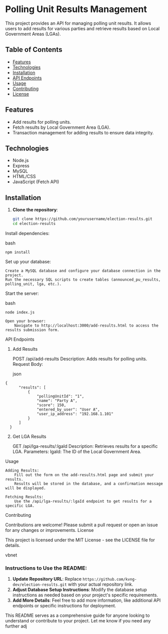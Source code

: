 # Polling Unit Results Management

This project provides an API for managing polling unit results. It allows users to add results for various parties and retrieve results based on Local Government Areas (LGAs).

## Table of Contents
- [Features](#features)
- [Technologies](#technologies)
- [Installation](#installation)
- [API Endpoints](#api-endpoints)
- [Usage](#usage)
- [Contributing](#contributing)
- [License](#license)

## Features
- Add results for polling units.
- Fetch results by Local Government Area (LGA).
- Transaction management for adding results to ensure data integrity.

## Technologies
- Node.js
- Express
- MySQL
- HTML/CSS
- JavaScript (Fetch API)

## Installation

1. **Clone the repository**:
   ```bash
   git clone https://github.com/yourusername/election-results.git
   cd election-results
   ```

Install dependencies:

bash

```
npm install
```

Set up your database:

    Create a MySQL database and configure your database connection in the project.
    Run the necessary SQL scripts to create tables (announced_pu_results, polling_unit, lga, etc.).

Start the server:

bash

    node index.js

    Open your browser:
        Navigate to http://localhost:3000/add-results.html to access the results submission form.

API Endpoints
1. Add Results

    POST /api/add-results
    Description: Adds results for polling units.
    Request Body:

    json

  ```
{
        "results": [
            {
                "pollingUnitId": "1",
                "name": "Party A",
                "score": 150,
                "entered_by_user": "User A",
                "user_ip_address": "192.168.1.101"
            }
        ]
    }

```

2. Get LGA Results

    GET /api/lga-results/:lgaId
    Description: Retrieves results for a specific LGA.
    Parameters:
        lgaId: The ID of the Local Government Area.

Usage

    Adding Results:
        Fill out the form on the add-results.html page and submit your results.
        Results will be stored in the database, and a confirmation message will be displayed.

    Fetching Results:
        Use the /api/lga-results/:lgaId endpoint to get results for a specific LGA.

Contributing

Contributions are welcome! Please submit a pull request or open an issue for any changes or improvements.
License

This project is licensed under the MIT License - see the LICENSE file for details.

vbnet


### Instructions to Use the README:
1. **Update Repository URL**: Replace `https://github.com/kvng-dev/election-results.git` with your actual repository link.
2. **Adjust Database Setup Instructions**: Modify the database setup instructions as needed based on your project's specific requirements.
3. **Add More Details**: Feel free to add more information, like additional API endpoints or specific instructions for deployment.

This README serves as a comprehensive guide for anyone looking to understand or contribute to your project. Let me know if you need any further adj

